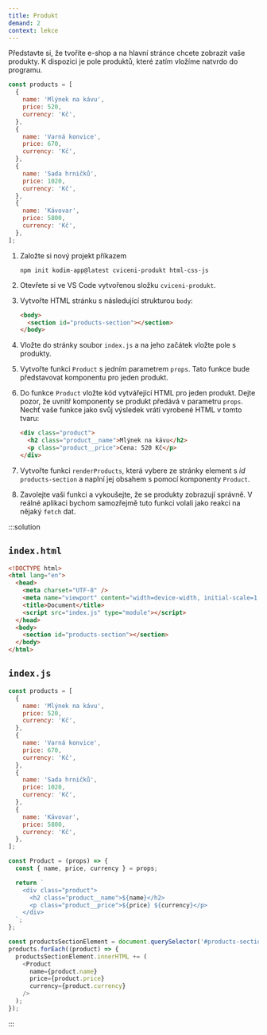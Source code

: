 ```yaml
---
title: Produkt
demand: 2
context: lekce
---
```


Představte si, že tvoříte e-shop a na hlavní stránce chcete zobrazit vaše produkty. K dispozici je pole produktů, které zatím vložíme natvrdo do programu.

```js
const products = [
  {
    name: 'Mlýnek na kávu',
    price: 520,
    currency: 'Kč',
  },
  {
    name: 'Varná konvice',
    price: 670,
    currency: 'Kč',
  },
  {
    name: 'Sada hrničků',
    price: 1020,
    currency: 'Kč',
  },
  {
    name: 'Kávovar',
    price: 5800,
    currency: 'Kč',
  },
];
```

1. Založte si nový projekt příkazem

   ```shell
   npm init kodim-app@latest cviceni-produkt html-css-js
   ```

1. Otevřete si ve VS Code vytvořenou složku `cviceni-produkt`.
1. Vytvořte HTML stránku s následující strukturou `body`:

   ```html
   <body>
     <section id="products-section"></section>
   </body>
   ```

1. Vložte do stránky soubor `index.js` a na jeho začátek vložte pole s produkty.
1. Vytvořte funkci `Product` s jedním parametrem `props`. Tato funkce bude představovat komponentu pro jeden produkt.
1. Do funkce `Product` vložte kód vytvářející HTML pro jeden produkt. Dejte pozor, že uvnitř komponenty se produkt předává v parametru `props`. Nechť vaše funkce jako svůj výsledek vrátí vyrobené HTML v tomto tvaru:

   ```html
   <div class="product">
     <h2 class="product__name">Mlýnek na kávu</h2>
     <p class="product__price">Cena: 520 Kč</p>
   </div>
   ```

1. Vytvořte funkci `renderProducts`, která vybere ze stránky element s _id_ `products-section` a naplní jej obsahem s pomocí komponenty `Product`.
1. Zavolejte vaši funkci a vykoušejte, že se produkty zobrazují správně. V reálné aplikaci bychom samozřejmě tuto funkci volali jako reakci na nějaký `fetch` dat.

:::solution

## `index.html`

```html
<!DOCTYPE html>
<html lang="en">
  <head>
    <meta charset="UTF-8" />
    <meta name="viewport" content="width=device-width, initial-scale=1.0" />
    <title>Document</title>
    <script src="index.js" type="module"></script>
  </head>
  <body>
    <section id="products-section"></section>
  </body>
</html>
```

## `index.js`

```js
const products = [
  {
    name: 'Mlýnek na kávu',
    price: 520,
    currency: 'Kč',
  },
  {
    name: 'Varná konvice',
    price: 670,
    currency: 'Kč',
  },
  {
    name: 'Sada hrničků',
    price: 1020,
    currency: 'Kč',
  },
  {
    name: 'Kávovar',
    price: 5800,
    currency: 'Kč',
  },
];

const Product = (props) => {
  const { name, price, currency } = props;

  return `
    <div class="product">
      <h2 class="product__name">${name}</h2>
      <p class="product__price">${price} ${currency}</p>
    </div>
  `;
};

const productsSectionElement = document.querySelector('#products-section');
products.forEach((product) => {
  productsSectionElement.innerHTML += (
    <Product
      name={product.name}
      price={product.price}
      currency={product.currency}
    />
  );
});
```

:::
